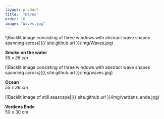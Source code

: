 ```yaml
---
layout: product
title:  "Waves"
order: 16
image: "Waves.jpg"
---
```


![Backlit image consisting of three windows with abstract wave shapes spanning across]({{ site.github.url }}/img/Waves.jpg)

**Smoke on the water**  
*55 x 36 cm*

![Backlit image consisting of three windows with abstract wave shapes spanning across]({{ site.github.url }}/img/waves.jpg)

**Ocean**  
*55 x 36 cm*

![Backlit image of still seascape]({{ site.github.url }}/img/verdens_ende.jpg)

**Verdens Ende**  
50 x 30 cm
